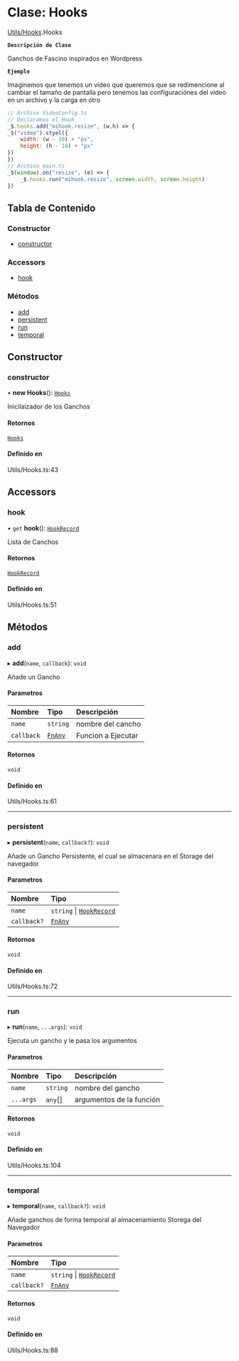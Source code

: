 # Clase: Hooks

[Utils/Hooks](../wiki/Utils.Hooks).Hooks

**`Descripción de Clase`**

Ganchos de Fascino inspirados en Wordpress

**`Ejemplo`**

Imaginemos que tenemos un video que queremos que se redimencione al cambiar el tamaño de pantalla
pero tenemos las configuraciónes del video en un archivo y la carga en otro
```javascript
// Archivo VideoConfig.ts
// Declaramos el Hook
_$.hooks.add("mihook.resize", (w,h) => {
_$("video").styel({
    width: (w - 10) + "px", 
    height: (h - 16) + "px"
})
})
// Archivo main.ts
_$(window).on("resize", (e) => {
    _$.hooks.run("mihook.resize", screen.width, screen.height)
})
```

## Tabla de Contenido

### Constructor

- [constructor](../wiki/Utils.Hooks.Hooks#constructor)

### Accessors

- [hook](../wiki/Utils.Hooks.Hooks#hook)

### Métodos

- [add](../wiki/Utils.Hooks.Hooks#add)
- [persistent](../wiki/Utils.Hooks.Hooks#persistent)
- [run](../wiki/Utils.Hooks.Hooks#run)
- [temporal](../wiki/Utils.Hooks.Hooks#temporal)

## Constructor

### constructor

• **new Hooks**(): [`Hooks`](../wiki/Utils.Hooks.Hooks)

Inicilaizador de los Ganchos

#### Retornos

[`Hooks`](../wiki/Utils.Hooks.Hooks)

#### Definido en

Utils/Hooks.ts:43

## Accessors

### hook

• `get` **hook**(): [`HookRecord`](../wiki/Types#hookrecord)

Lista de Canchos

#### Retornos

[`HookRecord`](../wiki/Types#hookrecord)

#### Definido en

Utils/Hooks.ts:51

## Métodos

### add

▸ **add**(`name`, `callback`): `void`

Añade un Gancho

#### Parametros

| Nombre | Tipo | Descripción |
| :------ | :------ | :------ |
| `name` | `string` | nombre del cancho |
| `callback` | [`FnAny`](../wiki/Types#fnany) | Funcion a Ejecutar |

#### Retornos

`void`

#### Definido en

Utils/Hooks.ts:61

___

### persistent

▸ **persistent**(`name`, `callback?`): `void`

Añade un Gancho Persistente, el cual se almacenara en el Storage del navegador

#### Parametros

| Nombre | Tipo |
| :------ | :------ |
| `name` | `string` \| [`HookRecord`](../wiki/Types#hookrecord) |
| `callback?` | [`FnAny`](../wiki/Types#fnany) |

#### Retornos

`void`

#### Definido en

Utils/Hooks.ts:72

___

### run

▸ **run**(`name`, `...args`): `void`

Ejecuta un gancho y le pasa los argumentos

#### Parametros

| Nombre | Tipo | Descripción |
| :------ | :------ | :------ |
| `name` | `string` | nombre del gancho |
| `...args` | `any`[] | argumentos de la función |

#### Retornos

`void`

#### Definido en

Utils/Hooks.ts:104

___

### temporal

▸ **temporal**(`name`, `callback?`): `void`

Añade ganchos de forma temporal al almacenamiento Storega del Navegador

#### Parametros

| Nombre | Tipo |
| :------ | :------ |
| `name` | `string` \| [`HookRecord`](../wiki/Types#hookrecord) |
| `callback?` | [`FnAny`](../wiki/Types#fnany) |

#### Retornos

`void`

#### Definido en

Utils/Hooks.ts:88
